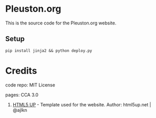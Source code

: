# Pleuston.org

This is the source code for the Pleuston.org website.

## Setup

```
pip install jinja2 && python deploy.py
```

# Credits

code repo: MIT License

pages: CCA 3.0

1. [HTML5 UP](https://html5up.net/) - Template used for the website. Author: html5up.net | @ajlkn
